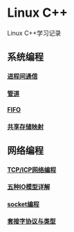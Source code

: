 # Linux C++
Linux C++学习记录

## 系统编程
#### [进程间通信](https://github.com/Shangyizhou/Linux-CPP-/blob/main/%E7%B3%BB%E7%BB%9F%E7%BC%96%E7%A8%8B/%E8%BF%9B%E7%A8%8B/%E8%BF%9B%E7%A8%8B%E9%97%B4%E9%80%9A%E4%BF%A1.md)
#### [管道](https://github.com/Shangyizhou/Linux-CPP-/blob/main/%E7%B3%BB%E7%BB%9F%E7%BC%96%E7%A8%8B/%E8%BF%9B%E7%A8%8B/%E7%AE%A1%E9%81%93.md)
#### [FIFO](https://github.com/Shangyizhou/Linux-CPP-/blob/main/%E7%B3%BB%E7%BB%9F%E7%BC%96%E7%A8%8B/%E8%BF%9B%E7%A8%8B/FIFO.md)
#### [共享存储映射](https://github.com/Shangyizhou/Linux-CPP-/blob/main/%E7%B3%BB%E7%BB%9F%E7%BC%96%E7%A8%8B/%E8%BF%9B%E7%A8%8B/%E5%85%B1%E4%BA%AB%E5%AD%98%E5%82%A8%E6%98%A0%E5%B0%84.md)

## 网络编程
#### [TCP/ICP网络编程](https://github.com/riba2534/TCP-IP-NetworkNote)
#### [五种IO模型详解](https://github.com/Shangyizhou/Linux-CPP-/blob/main/%E7%BD%91%E7%BB%9C%E7%BC%96%E7%A8%8B/%E4%BA%94%E7%A7%8DIO%E6%A8%A1%E5%9E%8B%E8%AF%A6%E8%A7%A3.md)
#### [socket编程](https://github.com/Shangyizhou/Linux-CPP-/blob/main/%E7%BD%91%E7%BB%9C%E7%BC%96%E7%A8%8B/socket%E7%BC%96%E7%A8%8B.md)
#### [套接字协议与类型](https://github.com/Shangyizhou/Linux-CPP-/blob/main/%E7%BD%91%E7%BB%9C%E7%BC%96%E7%A8%8B/%E5%A5%97%E6%8E%A5%E5%AD%97%E7%B1%BB%E5%9E%8B%E4%B8%8E%E5%8D%8F%E8%AE%AE.md)

